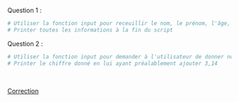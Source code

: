 Question 1 :

```python
# Utiliser la fonction input pour receuillir le nom, le prénom, l'âge, et l'adresse de l'utilisateur 
# Printer toutes les informations à la fin du script
```

Question 2 :

```python
# Utiliser la fonction input pour demander à l'utilisateur de donner nombre entier
# Printer le chiffre donné en lui ayant préalablement ajouter 3,14
```

<br>

[Correction](Exercices/a.%20Impératif/Corrections/7.%20Intéraction%20avec%20l'utilisateur.md)
